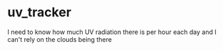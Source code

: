 # uv_tracker
I need to know how much UV radiation there is per hour each day and I can't rely on the clouds being there
